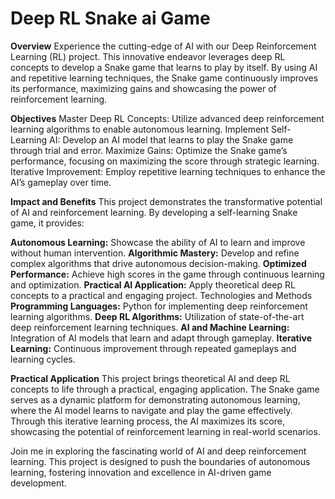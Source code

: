 # Deep RL Snake ai Game

**Overview**
Experience the cutting-edge of AI with our Deep Reinforcement Learning (RL) project. This innovative endeavor leverages deep RL concepts to develop a Snake game that learns to play by itself. By using AI and repetitive learning techniques, the Snake game continuously improves its performance, maximizing gains and showcasing the power of reinforcement learning.

**Objectives**
Master Deep RL Concepts: Utilize advanced deep reinforcement learning algorithms to enable autonomous learning.
Implement Self-Learning AI: Develop an AI model that learns to play the Snake game through trial and error.
Maximize Gains: Optimize the Snake game’s performance, focusing on maximizing the score through strategic learning.
Iterative Improvement: Employ repetitive learning techniques to enhance the AI’s gameplay over time.

**Impact and Benefits**
This project demonstrates the transformative potential of AI and reinforcement learning. By developing a self-learning Snake game, it provides:

**Autonomous Learning:** Showcase the ability of AI to learn and improve without human intervention.
**Algorithmic Mastery:** Develop and refine complex algorithms that drive autonomous decision-making.
**Optimized Performance:** Achieve high scores in the game through continuous learning and optimization.
**Practical AI Application:** Apply theoretical deep RL concepts to a practical and engaging project.
Technologies and Methods
**Programming Languages:** Python for implementing deep reinforcement learning algorithms.
**Deep RL Algorithms:** Utilization of state-of-the-art deep reinforcement learning techniques.
**AI and Machine Learning:** Integration of AI models that learn and adapt through gameplay.
**Iterative Learning:** Continuous improvement through repeated gameplays and learning cycles.

**Practical Application**
This project brings theoretical AI and deep RL concepts to life through a practical, engaging application. The Snake game serves as a dynamic platform for demonstrating autonomous learning, where the AI model learns to navigate and play the game effectively. Through this iterative learning process, the AI maximizes its score, showcasing the potential of reinforcement learning in real-world scenarios.

Join me in exploring the fascinating world of AI and deep reinforcement learning. This project is designed to push the boundaries of autonomous learning, fostering innovation and excellence in AI-driven game development.
